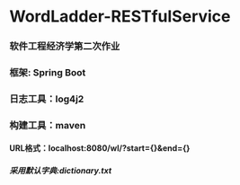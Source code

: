 # WordLadder-RESTfulService

### 软件工程经济学第二次作业
### 框架: Spring Boot
### 日志工具：log4j2
### 构建工具：maven

#### URL格式：localhost:8080/wl/?start={}&end={}
##### 采用默认字典:dictionary.txt